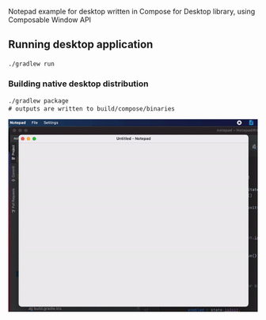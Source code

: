 Notepad example for desktop written in Compose for Desktop library, using Composable Window API

## Running desktop application
```
./gradlew run
```

### Building native desktop distribution
```
./gradlew package
# outputs are written to build/compose/binaries
```

![Desktop](screenshots/notepad.gif)
